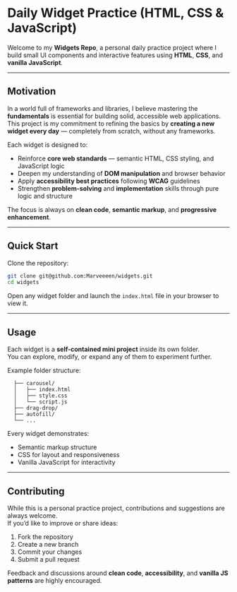 # Daily Widget Practice (HTML, CSS & JavaScript)

Welcome to my **Widgets Repo**, a personal daily practice project where I build small UI components and interactive features using **HTML**, **CSS**, and **vanilla JavaScript**.

---

## Motivation

In a world full of frameworks and libraries, I believe mastering the **fundamentals** is essential for building solid, accessible web applications.  
This project is my commitment to refining the basics by **creating a new widget every day** — completely from scratch, without any frameworks.

Each widget is designed to:

- Reinforce **core web standards** — semantic HTML, CSS styling, and JavaScript logic  
- Deepen my understanding of **DOM manipulation** and browser behavior  
- Apply **accessibility best practices** following **WCAG** guidelines  
- Strengthen **problem-solving** and **implementation** skills through pure logic and structure  

The focus is always on **clean code**, **semantic markup**, and **progressive enhancement**.

---

## Quick Start

Clone the repository:

```bash
git clone git@github.com:Marveeeen/widgets.git
cd widgets
```

Open any widget folder and launch the `index.html` file in your browser to view it.

---

## Usage

Each widget is a **self-contained mini project** inside its own folder.  
You can explore, modify, or expand any of them to experiment further.

Example folder structure:

```
  ├── carousel/
  │   ├── index.html
  │   ├── style.css
  │   └── script.js
  ├── drag-drop/
  ├── autofill/
  └── ...
```

Every widget demonstrates:
- Semantic markup structure  
- CSS for layout and responsiveness  
- Vanilla JavaScript for interactivity  

---

## Contributing

While this is a personal practice project, contributions and suggestions are always welcome.  
If you’d like to improve or share ideas:

1. Fork the repository  
2. Create a new branch  
3. Commit your changes  
4. Submit a pull request  

Feedback and discussions around **clean code**, **accessibility**, and **vanilla JS patterns** are highly encouraged.
